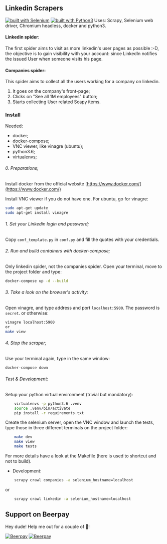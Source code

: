 ## Linkedin Scrapers

[![built with Selenium](https://img.shields.io/badge/built%20with-Selenium-yellow.svg)](https://github.com/SeleniumHQ/selenium)
[![built with Python3](https://img.shields.io/badge/built%20with-Python3-red.svg)](https://www.python.org/)
Uses: Scrapy, Selenium web driver, Chromium headless, docker and python3.

#### Linkedin spider:
The first spider aims to visit as more linkedin's user pages as possible :-D, the objective is to gain visibility with your account: since LinkedIn notifies the issued User when someone visits his page.

#### Companies spider:
This spider aims to collect all the users working for a company on linkedin.
1. It goes on the company's front-page;
2. Clicks on "See all 1M employees" button;
3. Starts collecting User related Scapy items.


### Install
Needed:
- docker;
- docker-compose;
- VNC viewer, like vinagre (ubuntu);
- python3.6;
- virtualenvs;

###### 0. Preparations;

Install docker from the official website [https://www.docker.com/](https://www.docker.com/)

Install VNC viewer if you do not have one. 
For ubuntu, go for vinagre:

```bash
sudo apt-get update
sudo apt-get install vinagre
```

###### 1. Set your Linkedin login and password;
Copy `conf_template.py` in `conf.py` and fill the quotes with your credentials.

###### 2. Run and build containers with docker-compose;
Only linkedin spider, not the companies spider.
Open your terminal, move to the project folder and type:

```bash
docker-compose up -d --build
```


###### 3. Take a look on the browser's activity:

Open vinagre, and type address and port `localhost:5900`. The password is `secret`.
or otherwise:
```bash
vinagre localhost:5900
or
make view
```

###### 4. Stop the scraper;

Use your terminal again, type in the same window:

```bash
docker-compose down
```


###### Test & Development:
Setup your python virtual environment (trivial but mandatory):

```bash
    virtualenvs -p python3.6 .venv
    source .venv/bin/activate
    pip install -r requirements.txt
```

Create the selenium server, open the VNC window and launch the tests, type those in three different terminals on the project folder:
```bash
    make dev
    make view
    make tests
```

For more details have a look at the Makefile (here is used to shortcut and not to build).
- Development:
```bash
    scrapy crawl companies -a selenium_hostname=localhost
```
or
```bash
    scrapy crawl linkedin -a selenium_hostname=localhost
```

## Support on Beerpay
Hey dude! Help me out for a couple of :beers:!

[![Beerpay](https://beerpay.io/eracle/linkedin/badge.svg?style=beer-square)](https://beerpay.io/eracle/linkedin)  [![Beerpay](https://beerpay.io/eracle/linkedin/make-wish.svg?style=flat-square)](https://beerpay.io/eracle/linkedin?focus=wish)